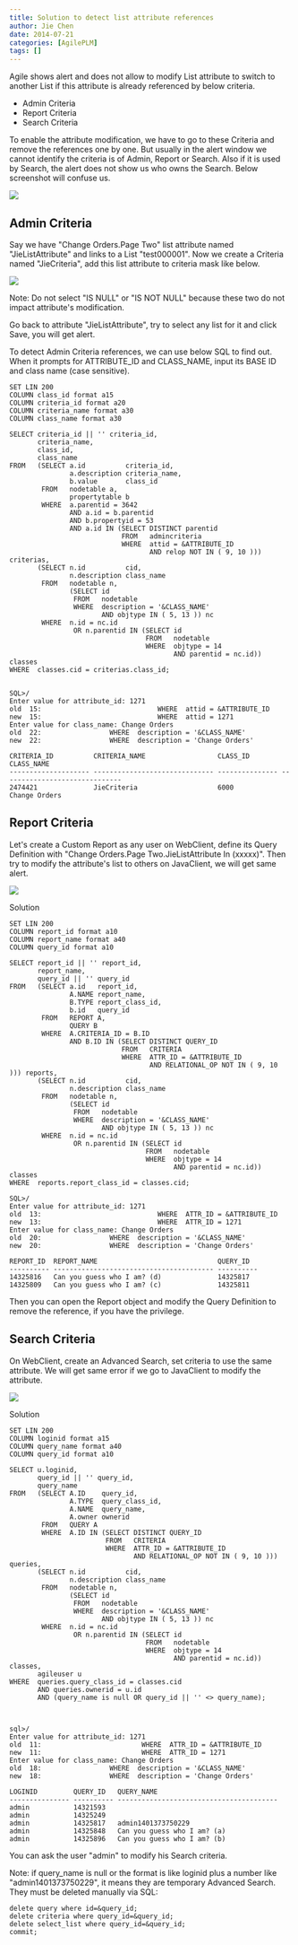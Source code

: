 ```yaml
---
title: Solution to detect list attribute references
author: Jie Chen
date: 2014-07-21
categories: [AgilePLM]
tags: []
---
```


Agile shows alert and does not allow to modify List attribute to switch to another List if this attribute is already referenced by below criteria.

* Admin Criteria
* Report Criteria
* Search Criteria

To enable the attribute modification, we have to go to these Criteria and remove the references one by one. But usually in the alert window we cannot identify the criteria is of Admin, Report or Search. Also if it is used by Search, the alert does not show us who owns the Search. Below screenshot will confuse us.

![](/assets//res/troubleshooting-agileplm-listattributereferences-1.png)

## Admin Criteria

Say we have "Change Orders.Page Two" list attribute named "JieListAttribute" and links to a List "test000001". Now we create a Criteria named "JieCriteria", add this list attribute to criteria mask like below.

![](/assets//res/troubleshooting-agileplm-listattributereferences-2.png)

Note: Do not select "IS NULL" or "IS NOT NULL" because these two do not impact attribute's modification.

Go back to attribute "JieListAttribute", try to select any list for it and click Save, you will get alert.

To detect Admin Criteria references, we can use below SQL to find out. When it prompts for ATTRIBUTE_ID and CLASS_NAME, input its BASE ID and class name (case sensitive).

	SET LIN 200
	COLUMN class_id format a15
	COLUMN criteria_id format a20
	COLUMN criteria_name format a30
	COLUMN class_name format a30

	SELECT criteria_id || '' criteria_id,
		   criteria_name,
		   class_id,
		   class_name
	FROM   (SELECT a.id          criteria_id,
				   a.description criteria_name,
				   b.value       class_id
			FROM   nodetable a,
				   propertytable b
			WHERE  a.parentid = 3642
				   AND a.id = b.parentid
				   AND b.propertyid = 53
				   AND a.id IN (SELECT DISTINCT parentid
								FROM   admincriteria
								WHERE  attid = &ATTRIBUTE_ID
									   AND relop NOT IN ( 9, 10 ))) criterias,
		   (SELECT n.id          cid,
				   n.description class_name
			FROM   nodetable n,
				   (SELECT id
					FROM   nodetable
					WHERE  description = '&CLASS_NAME'
						   AND objtype IN ( 5, 13 )) nc
			WHERE  n.id = nc.id
					OR n.parentid IN (SELECT id
									  FROM   nodetable
									  WHERE  objtype = 14
											 AND parentid = nc.id)) classes
	WHERE  classes.cid = criterias.class_id;


	SQL>/
	Enter value for attribute_id: 1271
	old  15:                             WHERE  attid = &ATTRIBUTE_ID
	new  15:                             WHERE  attid = 1271
	Enter value for class_name: Change Orders
	old  22:                 WHERE  description = '&CLASS_NAME'
	new  22:                 WHERE  description = 'Change Orders'

	CRITERIA_ID          CRITERIA_NAME                  CLASS_ID        CLASS_NAME
	-------------------- ------------------------------ --------------- ------------------------------
	2474421              JieCriteria                    6000            Change Orders


## Report Criteria

Let's create a Custom Report as any user on WebClient, define its Query Definition with "Change Orders.Page Two.JieListAttribute In (xxxxx)". Then try to modify the attribute's list to others on JavaClient, we will get same alert.

![](/assets//res/troubleshooting-agileplm-listattributereferences-3.png)

Solution

	SET LIN 200
	COLUMN report_id format a10
	COLUMN report_name format a40
	COLUMN query_id format a10

	SELECT report_id || '' report_id,
		   report_name,
		   query_id || '' query_id
	FROM   (SELECT a.id   report_id,
				   A.NAME report_name,
				   B.TYPE report_class_id,
				   b.id   query_id
			FROM   REPORT A,
				   QUERY B
			WHERE  A.CRITERIA_ID = B.ID
				   AND B.ID IN (SELECT DISTINCT QUERY_ID
								FROM   CRITERIA
								WHERE  ATTR_ID = &ATTRIBUTE_ID
									   AND RELATIONAL_OP NOT IN ( 9, 10 ))) reports,
		   (SELECT n.id          cid,
				   n.description class_name
			FROM   nodetable n,
				   (SELECT id
					FROM   nodetable
					WHERE  description = '&CLASS_NAME'
						   AND objtype IN ( 5, 13 )) nc
			WHERE  n.id = nc.id
					OR n.parentid IN (SELECT id
									  FROM   nodetable
									  WHERE  objtype = 14
											 AND parentid = nc.id)) classes
	WHERE  reports.report_class_id = classes.cid;

	SQL>/
	Enter value for attribute_id: 1271
	old  13:                             WHERE  ATTR_ID = &ATTRIBUTE_ID
	new  13:                             WHERE  ATTR_ID = 1271
	Enter value for class_name: Change Orders
	old  20:                 WHERE  description = '&CLASS_NAME'
	new  20:                 WHERE  description = 'Change Orders'

	REPORT_ID  REPORT_NAME                              QUERY_ID
	---------- ---------------------------------------- ----------
	14325816   Can you guess who I am? (d)              14325817
	14325809   Can you guess who I am? (c)              14325811

Then you can open the Report object and modify the Query Definition to remove the reference, if you have the privilege.


## Search Criteria

On WebClient, create an Advanced Search, set criteria to use the same attribute. We will get same error if we go to JavaClient to modify the attribute.

![](/assets//res/troubleshooting-agileplm-listattributereferences-4.png)

Solution

	SET LIN 200
	COLUMN loginid format a15
	COLUMN query_name format a40
	COLUMN query_id format a10

	SELECT u.loginid,
		   query_id || '' query_id,
		   query_name
	FROM   (SELECT A.ID    query_id,
				   A.TYPE  query_class_id,
				   A.NAME  query_name,
				   A.owner ownerid
			FROM   QUERY A
			WHERE  A.ID IN (SELECT DISTINCT QUERY_ID
							FROM   CRITERIA
							WHERE  ATTR_ID = &ATTRIBUTE_ID
								   AND RELATIONAL_OP NOT IN ( 9, 10 ))) queries,
		   (SELECT n.id          cid,
				   n.description class_name
			FROM   nodetable n,
				   (SELECT id
					FROM   nodetable
					WHERE  description = '&CLASS_NAME'
						   AND objtype IN ( 5, 13 )) nc
			WHERE  n.id = nc.id
					OR n.parentid IN (SELECT id
									  FROM   nodetable
									  WHERE  objtype = 14
											 AND parentid = nc.id)) classes,
		   agileuser u
	WHERE  queries.query_class_id = classes.cid
		   AND queries.ownerid = u.id
		   AND (query_name is null OR query_id || '' <> query_name);

		   
		   
	sql>/  
	Enter value for attribute_id: 1271
	old  11:                         WHERE  ATTR_ID = &ATTRIBUTE_ID
	new  11:                         WHERE  ATTR_ID = 1271
	Enter value for class_name: Change Orders
	old  18:                 WHERE  description = '&CLASS_NAME'
	new  18:                 WHERE  description = 'Change Orders'

	LOGINID         QUERY_ID   QUERY_NAME
	--------------- ---------- ----------------------------------------
	admin           14321593
	admin           14325249
	admin           14325817   admin1401373750229
	admin           14325848   Can you guess who I am? (a)
	admin           14325896   Can you guess who I am? (b)   

You can ask the user "admin" to modify his Search criteria.

Note: if query_name is null or the format is like loginid plus a number like "admin1401373750229", it means they are temporary Advanced Search. They must be deleted manually via SQL:

	delete query where id=&query_id;
	delete criteria where query_id=&query_id;
	delete select_list where query_id=&query_id;
	commit;

